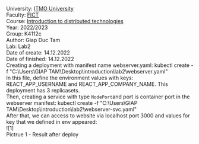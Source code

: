 University: [ITMO University](https://itmo.ru/ru/)<br>
Faculty: [FICT](https://fict.itmo.ru)<br>
Course: [Introduction to distributed technologies](https://github.com/itmo-ict-faculty/introduction-to-distributed-technologies)<br>
Year: 2022/2023<br>
Group: K4112c<br>
Author: Giap Duc Tam<br>
Lab: Lab2<br>
Date of create: 14.12.2022<br>
Date of finished: 14.12.2022<br>
Creating a deployment with manifest name webserver.yaml: kubectl create -f "C:\Users\GIAP TAM\Desktop\introduction\lab2\webserver.yaml"<br>
In this file, define the environment values with keys: REACT_APP_USERNAME and REACT_APP_COMPANY_NAME. This deployment has 3 replicasets. <br>
Then, creating a service with type `NodePort`and port is container port in the webserver manifest: kubectl create -f "C:\Users\GIAP TAM\Desktop\introduction\lab2\webserver-svc.yaml"<br>
After that, we can access to website via localhost port 3000 and values for key that we defined in env appeared:<br>
![1]<br>
Pictrue 1 - Result after deploy
